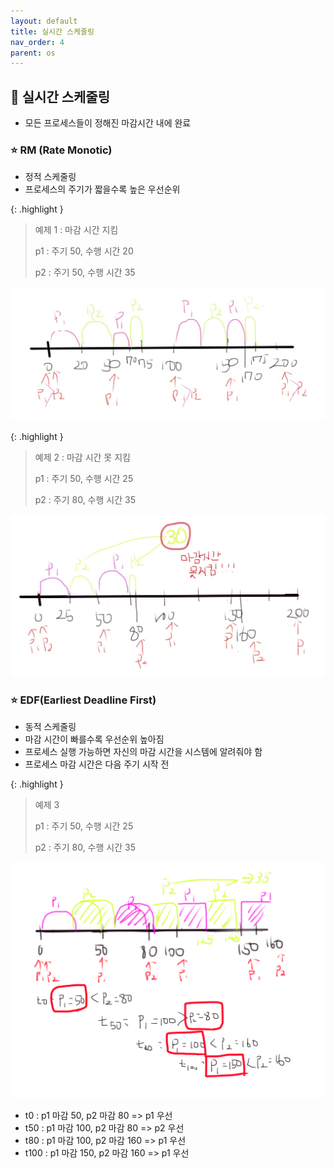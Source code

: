 ```yaml
---
layout: default
title: 실시간 스케줄링
nav_order: 4
parent: os
---
```




## 📑 실시간 스케줄링

- 모든 프로세스들이 정해진 마감시간 내에 완료

### ⭐ RM (Rate Monotic) 

- 정적 스케줄링
- 프로세스의 주기가 짧을수록 높은 우선순위

{: .highlight }

> 예제 1 : 마감 시간 지킴
>
> p1 : 주기 50, 수행 시간 20
>
> p2 : 주기 50, 수행 시간 35

![](https://github.com/beeguriri/beeguriri.github.io/blob/main/docs/img/rm1.jpeg?raw=true)

{: .highlight }

> 예제 2 : 마감 시간 못 지킴
>
> p1 : 주기 50, 수행 시간 25
>
> p2 : 주기 80, 수행 시간 35

![](https://github.com/beeguriri/beeguriri.github.io/blob/main/docs/img/rm2.jpeg?raw=true)

### ⭐ EDF(Earliest Deadline First)

- 동적 스케줄링
- 마감 시간이 빠를수록 우선순위 높아짐
- 프로세스 실행 가능하면 자신의 마감 시간을 시스템에 알려줘야 함
- 프로세스 마감 시간은 다음 주기 시작 전

{: .highlight }

> 예제 3
>
> p1 : 주기 50, 수행 시간 25
>
> p2 : 주기 80, 수행 시간 35

![](https://github.com/beeguriri/beeguriri.github.io/blob/main/docs/img/edf.png?raw=true)

- t0 : p1 마감 50, p2 마감 80 => p1 우선
- t50 : p1 마감 100, p2 마감 80 => p2 우선
- t80 : p1 마감 100, p2 마감 160 => p1 우선
- t100 : p1 마감 150, p2 마감 160 => p1 우선

